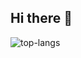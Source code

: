 ## Hi there 👋

<img alt="top-langs" src="https://github-readme-stats.vercel.app/api/top-langs/?username=AlexBarthel&langs_count=10&theme=tokyonight&layout=compact&hide=html">
